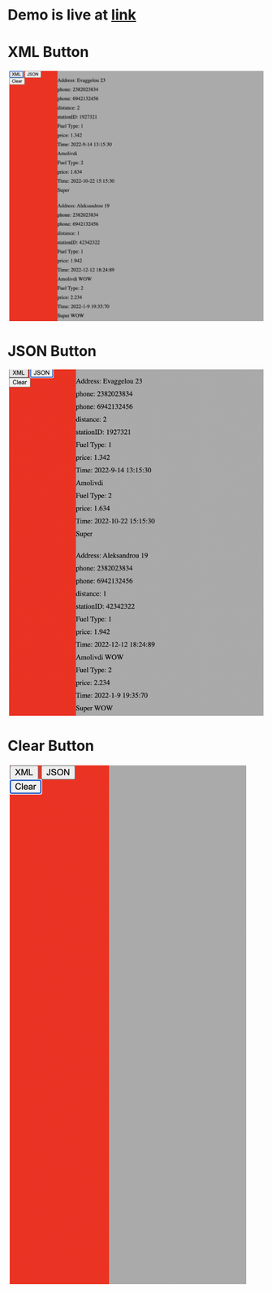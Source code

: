 # Demo is live at [link](https://github.com/kx0101/xmljson)

# XML Button

<img src="xml.png" />

# JSON Button

<img src="json.png" />

# Clear Button

<img src="clear.png" />
